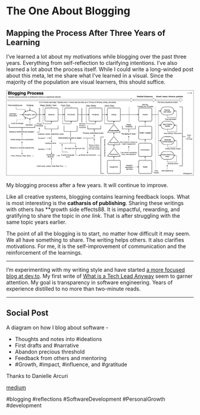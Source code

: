 # The One About Blogging
## Mapping the Process After Three Years of Learning

I’ve learned a lot about my motivations while blogging over the past three years. Everything from self-reflection to clarifying intentions. I’ve also learned a lot about the process itself. While I could write a long-winded post about this meta, let me share what I’ve learned in a visual. Since the majority of the population are visual learners, this should suffice.

![A sequence diagram of my blogging process.](images/19-01.png)

My blogging process after a few years. It will continue to improve.

Like all creative systems, blogging contains learning feedback loops. What is most interesting is the **catharsis of publishing**. Sharing these writings with others has **growth side effects88. It is impactful, rewarding, and gratifying to share the topic in *one link*. That is after struggling with the same topic years earlier.

The point of all the blogging is to start, no matter how difficult it may seem. We all have something to share. The writing helps others. It also clarifies motivations. For me, it is the self-improvement of communication and the reinforcement of the learnings.

* * *

I’m experimenting with my writing style and have started [a more focused blog at dev.to](https://dev.to/solidi). My first write of [What is a Tech Lead Anyway](https://dev.to/solidi/what-is-a-tech-lead-anyway-483p) seem to garner attention. My goal is transparency in software engineering. Years of experience distilled to no more than two-minute reads.

---

## Social Post

A diagram on how I blog about software -

- Thoughts and notes into #ideations
- First drafts and #narrative
- Abandon precious threshold
- Feedback from others and mentoring
- #Growth, #impact, #influence, and #gratitude

Thanks to Danielle Arcuri

[medium](https://medium.com/@solidi/the-one-about-blogging-cd9e65a2055b)

#blogging #reflections #SoftwareDevelopment #PersonalGrowth #development
